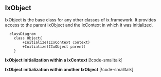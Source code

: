 ## IxObject

IxObject is the base class for any other classes of ix.framework. It provides access to the parent IxObject and the IxContext in which it was initialized.


```mermaid
  classDiagram
    class Object{
        +Initialize(IIxContext context)
        +Initialize(IIxObject parent)        
    }     
```

**IxObject initialization within a IxContext**
[!code-smalltalk[](../../../src/integrations/ctrl/src/Examples/ix-core-IxObject/IxObjectExample.st?name=IxContext)]

**IxObject initialization within another IxObject**
[!code-smalltalk[](../../../src/integrations/ctrl/src/Examples/ix-core-IxObject/IxObjectExample.st?name=IxObject)]
